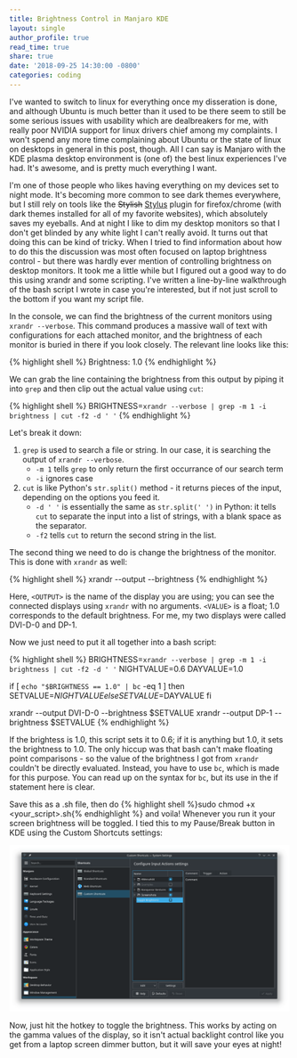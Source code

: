 ```yaml
---
title: Brightness Control in Manjaro KDE
layout: single
author_profile: true
read_time: true
share: true
date: '2018-09-25 14:30:00 -0800'
categories: coding
---
```


I've wanted to switch to linux for everything once my disseration is done, and although Ubuntu is much better than it used to be there seem to still be some serious issues with usability which are dealbreakers for me, with really poor NVIDIA support for linux drivers chief among my complaints. I won't spend any more time complaining about Ubuntu or the state of linux on desktops in general in this post, though. All I can say is Manjaro with the KDE plasma desktop environment is (one of) the best linux experiences I've had. It's awesome, and is pretty much everything I want.

I'm one of those people who likes having everything on my devices set to night mode. It's becoming more common to see dark themes everywhere, but I still rely on tools like the ~~Stylish~~ [Stylus][stylus] plugin for firefox/chrome (with dark themes installed for all of my favorite websites), which absolutely saves my eyeballs. And at night I like to dim my desktop monitors so that I don't get blinded by any white light I can't really avoid. It turns out that doing this can be kind of tricky. When I tried to find information about how to do this the discussion was most often focused on laptop brightness control - but there was hardly ever mention of controlling brightness on desktop monitors. It took me a little while but I figured out a good way to do this using xrandr and some scripting. I've written a line-by-line walkthrough of the bash script I wrote in case you're interested, but if not just scroll to the bottom if you want my script file.

In the console, we can find the brightness of the current monitors using `xrandr --verbose`. This command produces a massive wall of text with configurations for each attached monitor, and the brightness of each monitor is buried in there if you look closely. The relevant line looks like this:

{% highlight shell %}
Brightness: 1.0
{% endhighlight %}

We can grab the line containing the brightness from this output by piping it into `grep` and then clip out the actual value using `cut`:

{% highlight shell %}
BRIGHTNESS=`xrandr --verbose | grep -m 1 -i brightness | cut -f2 -d ' '`
{% endhighlight %}

Let's break it down:
1. `grep` is used to search a file or string. In our case, it is searching the output of `xrandr --verbose`. 
    * `-m 1` tells `grep` to only return the first occurrance of our search term
    * `-i` ignores case
2. `cut` is like Python's `str.split()` method - it returns pieces of the input, depending on the options you feed it. 
    * `-d ' '` is essentially the same as `str.split(' ')` in Python: it tells `cut` to separate the input into a list of strings, with a blank space as the separator. 
    * `-f2` tells `cut` to return the second string in the list.

The second thing we need to do is change the brightness of the monitor. This is done with `xrandr` as well:

{% highlight shell %}
xrandr --output <OUTPUT> --brightness <VALUE>
{% endhighlight %}

Here, `<OUTPUT>` is the name of the display you are using; you can see the connected displays using `xrandr` with no arguments. `<VALUE>` is a float; 1.0 corresponds to the default brightness. For me, my two displays were called DVI-D-0 and DP-1.

Now we just need to put it all together into a bash script:

{% highlight shell %}
BRIGHTNESS=`xrandr --verbose | grep -m 1 -i brightness | cut -f2 -d ' '`
NIGHTVALUE=0.6
DAYVALUE=1.0

if [ `echo "$BRIGHTNESS == 1.0" | bc` -eq 1 ]
then
        SETVALUE=$NIGHTVALUE
else
        SETVALUE=$DAYVALUE
fi

xrandr --output DVI-D-0 --brightness $SETVALUE
xrandr --output DP-1 --brightness $SETVALUE
{% endhighlight %}

If the brightess is 1.0, this script sets it to 0.6; if it is anything but 1.0, it sets the brightness to 1.0. The only hiccup was that bash can't make floating point comparisons - so the value of the brightness I got from `xrandr` couldn't be directly evaluated. Instead, you have to use `bc`, which is made for this purpose. You can read up on the syntax for `bc`, but its use in the if statement here is clear.

Save this as a .sh file, then do {% highlight shell %}sudo chmod +x <your_script>.sh{% endhighlight %} and voila! Whenever you run it your screen brightness will be toggled. I tied this to my Pause/Break button in KDE using the Custom Shortcuts settings:

![screenshot]

Now, just hit the hotkey to toggle the brightness. This works by acting on the gamma values of the display, so it isn't actual backlight control like you get from a laptop screen dimmer button, but it will save your eyes at night!

[stylus]: https://chrome.google.com/webstore/detail/stylus/clngdbkpkpeebahjckkjfobafhncgmne?hl=en
[screenshot]: /assets/images/Screenshot_20180925_221931.png